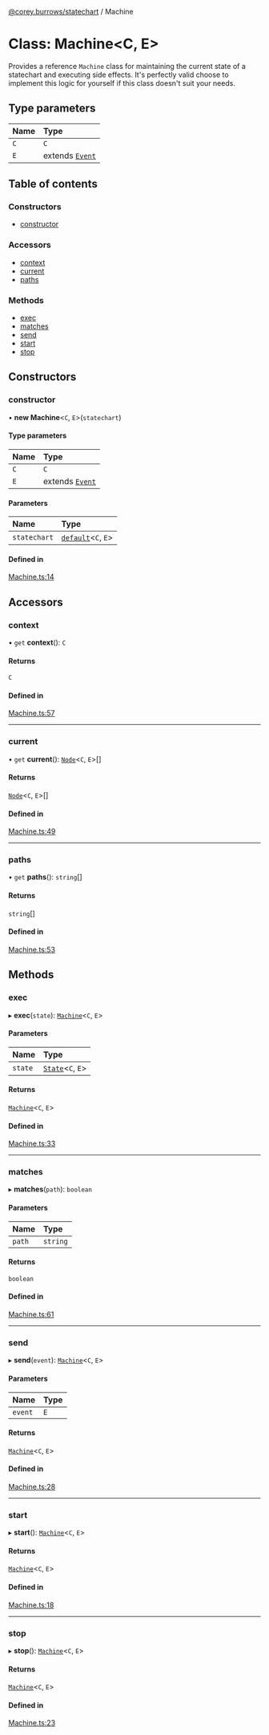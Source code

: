 [@corey.burrows/statechart](../README.md) / Machine

# Class: Machine<C, E\>

Provides a reference `Machine` class for maintaining the current state of a
statechart and executing side effects. It's perfectly valid choose to
implement this logic for yourself if this class doesn't suit your needs.

## Type parameters

| Name | Type |
| :------ | :------ |
| `C` | `C` |
| `E` | extends [`Event`](../interfaces/Event.md) |

## Table of contents

### Constructors

- [constructor](Machine.md#constructor)

### Accessors

- [context](Machine.md#context)
- [current](Machine.md#current)
- [paths](Machine.md#paths)

### Methods

- [exec](Machine.md#exec)
- [matches](Machine.md#matches)
- [send](Machine.md#send)
- [start](Machine.md#start)
- [stop](Machine.md#stop)

## Constructors

### constructor

• **new Machine**<`C`, `E`\>(`statechart`)

#### Type parameters

| Name | Type |
| :------ | :------ |
| `C` | `C` |
| `E` | extends [`Event`](../interfaces/Event.md) |

#### Parameters

| Name | Type |
| :------ | :------ |
| `statechart` | [`default`](default.md)<`C`, `E`\> |

#### Defined in

[Machine.ts:14](https://github.com/burrows/statechart/blob/8529b0f/src/Machine.ts#L14)

## Accessors

### context

• `get` **context**(): `C`

#### Returns

`C`

#### Defined in

[Machine.ts:57](https://github.com/burrows/statechart/blob/8529b0f/src/Machine.ts#L57)

___

### current

• `get` **current**(): [`Node`](Node.md)<`C`, `E`\>[]

#### Returns

[`Node`](Node.md)<`C`, `E`\>[]

#### Defined in

[Machine.ts:49](https://github.com/burrows/statechart/blob/8529b0f/src/Machine.ts#L49)

___

### paths

• `get` **paths**(): `string`[]

#### Returns

`string`[]

#### Defined in

[Machine.ts:53](https://github.com/burrows/statechart/blob/8529b0f/src/Machine.ts#L53)

## Methods

### exec

▸ **exec**(`state`): [`Machine`](Machine.md)<`C`, `E`\>

#### Parameters

| Name | Type |
| :------ | :------ |
| `state` | [`State`](State.md)<`C`, `E`\> |

#### Returns

[`Machine`](Machine.md)<`C`, `E`\>

#### Defined in

[Machine.ts:33](https://github.com/burrows/statechart/blob/8529b0f/src/Machine.ts#L33)

___

### matches

▸ **matches**(`path`): `boolean`

#### Parameters

| Name | Type |
| :------ | :------ |
| `path` | `string` |

#### Returns

`boolean`

#### Defined in

[Machine.ts:61](https://github.com/burrows/statechart/blob/8529b0f/src/Machine.ts#L61)

___

### send

▸ **send**(`event`): [`Machine`](Machine.md)<`C`, `E`\>

#### Parameters

| Name | Type |
| :------ | :------ |
| `event` | `E` |

#### Returns

[`Machine`](Machine.md)<`C`, `E`\>

#### Defined in

[Machine.ts:28](https://github.com/burrows/statechart/blob/8529b0f/src/Machine.ts#L28)

___

### start

▸ **start**(): [`Machine`](Machine.md)<`C`, `E`\>

#### Returns

[`Machine`](Machine.md)<`C`, `E`\>

#### Defined in

[Machine.ts:18](https://github.com/burrows/statechart/blob/8529b0f/src/Machine.ts#L18)

___

### stop

▸ **stop**(): [`Machine`](Machine.md)<`C`, `E`\>

#### Returns

[`Machine`](Machine.md)<`C`, `E`\>

#### Defined in

[Machine.ts:23](https://github.com/burrows/statechart/blob/8529b0f/src/Machine.ts#L23)
